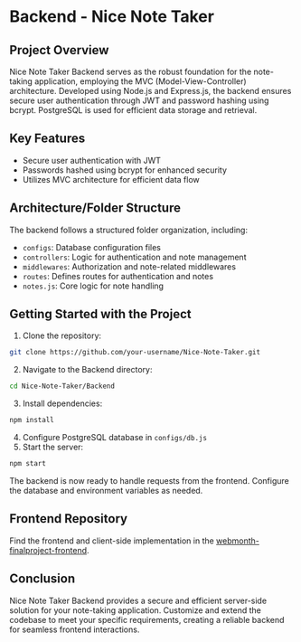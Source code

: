 # Backend - Nice Note Taker

## Project Overview
Nice Note Taker Backend serves as the robust foundation for the note-taking application, employing the MVC (Model-View-Controller) architecture. Developed using Node.js and Express.js, the backend ensures secure user authentication through JWT and password hashing using bcrypt. PostgreSQL is used for efficient data storage and retrieval.

## Key Features
- Secure user authentication with JWT
- Passwords hashed using bcrypt for enhanced security
- Utilizes MVC architecture for efficient data flow

## Architecture/Folder Structure
The backend follows a structured folder organization, including:
- `configs`: Database configuration files
- `controllers`: Logic for authentication and note management
- `middlewares`: Authorization and note-related middlewares
- `routes`: Defines routes for authentication and notes
- `notes.js`: Core logic for note handling

## Getting Started with the Project
1. Clone the repository: 
```bash
git clone https://github.com/your-username/Nice-Note-Taker.git
```
2. Navigate to the Backend directory: 
```bash
cd Nice-Note-Taker/Backend
```
3. Install dependencies: 
```bash
npm install
```
4. Configure PostgreSQL database in `configs/db.js`
5. Start the server: 
```bash
npm start
```

The backend is now ready to handle requests from the frontend. Configure the database and environment variables as needed.

## Frontend Repository
Find the frontend and client-side implementation in the [webmonth-finalproject-frontend](https://github.com/Balusu-Revanth/webmonth-finalproject-frontend).

## Conclusion
Nice Note Taker Backend provides a secure and efficient server-side solution for your note-taking application. Customize and extend the codebase to meet your specific requirements, creating a reliable backend for seamless frontend interactions.
